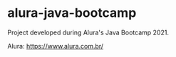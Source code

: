 # alura-java-bootcamp
Project developed during Alura's Java Bootcamp 2021.

Alura: https://www.alura.com.br/

